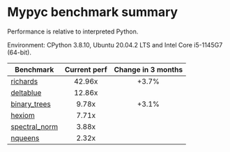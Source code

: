 # Mypyc benchmark summary

Performance is relative to interpreted Python.

Environment: CPython 3.8.10, Ubuntu 20.04.2 LTS and Intel Core i5-1145G7 (64-bit).

| Benchmark | Current perf | Change in 3 months |
| --- | :---: | :---: |
| [richards](benchmarks/richards.md) | 42.96x | +3.7% |
| [deltablue](benchmarks/deltablue.md) | 12.86x |  |
| [binary_trees](benchmarks/binary_trees.md) | 9.78x | +3.1% |
| [hexiom](benchmarks/hexiom.md) | 7.71x |  |
| [spectral_norm](benchmarks/spectral_norm.md) | 3.88x |  |
| [nqueens](benchmarks/nqueens.md) | 2.32x |  |
